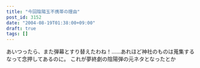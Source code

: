 ```yaml
---
title: "今回陰陽玉不携帯の理由"
post_id: 3152
date: "2004-08-19T01:38:00+09:00"
draft: true
tags: []
---
```



あいつったら、また弾幕とすり替えたわね！……あれほど神社のものは蒐集するなって念押してあるのに。 これが夢終劇の陰陽弾の元ネタとなったとか
